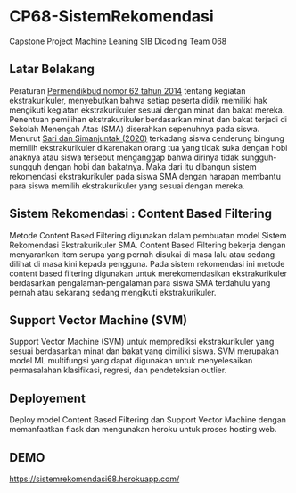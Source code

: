 # CP68-SistemRekomendasi
Capstone Project Machine Leaning SIB Dicoding Team 068

## Latar Belakang
Peraturan [Permendikbud nomor 62 tahun 2014](https://jdih.kemdikbud.go.id/arsip/Permendikbud%20Nomor%2062%20Tahun%202014.pdf) tentang kegiatan ekstrakurikuler, menyebutkan bahwa setiap peserta didik memiliki hak mengikuti kegiatan ekstrakurikuler sesuai dengan minat dan bakat mereka. Penentuan pemilihan ekstrakurikuler berdasarkan minat dan bakat terjadi di Sekolah Menengah Atas (SMA) diserahkan sepenuhnya pada siswa. Menurut [Sari dan Simanjuntak (2020)](http://ejournal.upbatam.ac.id/index.php/comasiejournal/article/view/2141/1249) terkadang siswa cenderung bingung memilih ekstrakurikuler dikarenakan orang tua yang tidak suka dengan hobi anaknya atau siswa tersebut menganggap bahwa dirinya tidak sungguh-sungguh dengan hobi dan bakatnya. Maka dari itu dibangun sistem rekomendasi ekstrakurikuler pada siswa SMA dengan harapan membantu para siswa memilih ekstrakurikuler yang sesuai dengan mereka.

## Sistem Rekomendasi : Content Based Filtering
Metode Content Based Filtering digunakan dalam pembuatan model Sistem Rekomendasi Ekstrakurikuler SMA. Content Based Filtering bekerja  dengan menyarankan item serupa yang pernah disukai di masa lalu atau sedang dilihat di masa kini kepada pengguna.  Pada sistem rekomendasi ini metode content based filtering digunakan untuk merekomendasikan ekstrakurikuler berdasarkan pengalaman-pengalaman para siswa SMA terdahulu yang pernah atau sekarang sedang mengikuti ekstrakurikuler.

## Support Vector Machine (SVM)
Support Vector Machine (SVM) untuk memprediksi ekstrakurikuler yang sesuai berdasarkan minat dan bakat yang dimiliki siswa. SVM merupakan model ML multifungsi yang dapat digunakan untuk menyelesaikan permasalahan klasifikasi, regresi, dan pendeteksian outlier.

## Deployement
Deploy model Content Based Filtering dan Support Vector Machine dengan memanfaatkan flask dan mengunakan heroku untuk proses hosting web.

## DEMO
https://sistemrekomendasi68.herokuapp.com/
      
